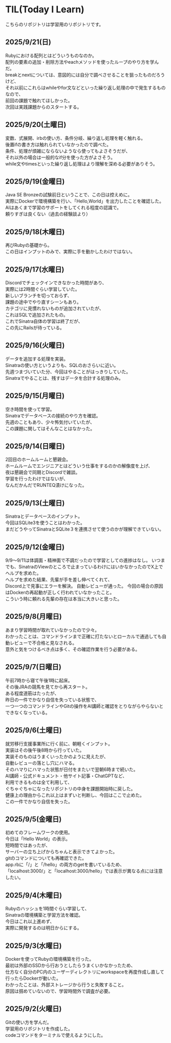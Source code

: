 # TIL(Today I Learn)

こちらのリポジトリは学習用のリポジトリです。

## 2025/9/21(日)
Rubyにおける配列とはどういうものなのか。  
配列の要素の追加・削除方法やeachメソッドを使ったループのやり方を学んだ。  
breakとnextについては、意図的には自分で調べさせることを狙ったものだろうけど、  
それ以前にこれらはwhileやfor文などといった繰り返し処理の中で発生するものなので、  
前回の課題で触れてほしかった。  
次回は実践課題からのスタートする。

## 2025/9/20(土曜日)
変数、式展開、irbの使い方、条件分岐、繰り返し処理を軽く触れる。  
後置ifの書き方は触れられていなかったので調べた。  
条件、処理が煩雑にならないようなら使ってもよさそうだが、  
それ以外の場合は一般的なif分を使った方がよさそう。  
while文やtimesといった繰り返し処理はより理解を深める必要がありそう。

## 2025/9/19(金曜日)
Java SE Bronzeの試験前日ということで、この日は控えめに。  
実際にDockerで環境構築を行い、「Hello,World」を出力したことを確認した。  
AIはあくまで学習のサポートをしてくれる程度の認識で。  
頼りすぎは良くない（過去の経験談より）

## 2025/9/18(木曜日)
再びRubyの基礎から。  
この日はインプットのみで、実際に手を動かしたわけではない。

## 2025/9/17(水曜日)
Discordでチェックインできなかった時間があり、  
実際には2時間ぐらい学習していた。  
新しいブランチを切っておらず、  
課題の途中でやり直すシーンもあり。  
カテゴリに見慣れないものが追加されていたが、  
これはSQLで追加されたもの。  
これでSinatra自体の学習は終了だが、  
この先にRailsが待っている。

## 2025/9/16(火曜日)
データを追加する処理を実装。  
Sinatraの使い方というよりも、SQLのおさらいに近い。  
先週つまづいていた分、今回はやることがはっきりしていた。  
Sinatraでやることは、残すはデータを合計する処理のみ。

## 2025/9/15(月曜日)
空き時間を使って学習。  
Sinatraでデータベースの接続のやり方を確認。    
先週のこともあり、少々怖気付いていたが、  
この課題に関してはそんなことはなかった。

## 2025/9/14(日曜日)
2回目のホームルームと懇親会。  
ホームルームでエンジニアとはどういう仕事をするのかの解像度を上げ、  
夜は懇親会で同期とDiscordで雑談。  
学習を行ったわけではないが、  
なんだかんだでRUNTEQ漬けになった。

## 2025/9/13(土曜日)
Sinatraとデータベースのインプット。  
今回はSQLite3を使うことはわかった。  
まだどうやってSinatraとSQLite３を連携させて使うのかが理解できていない。

## 2025/9/12(金曜日)
9/9〜9/11は体調面・精神面で不調だったので学習としての進捗はなし。 
いつまでも、SinatraのViewのところで止まっているわけにはいかなかったのでX上でヘルプを求めた。  
ヘルプを求めた結果、先輩が手を差し伸べてくれて、  
Discord上で見事にエラーを解決。 
自動レビューが通った。 
今回の場合の原因はDockerの再起動が正しく行われていなかったこと。  
こういう時に頼れる先輩の存在は本当に大きいと思った。  

## 2025/9/8(月曜日)
あまり学習時間が取れていなかったので少々。  
わかったことは、コマンドラインまで正確に打たないとローカルで通過しても自動レビューで不合格と見なされる。  
意外と気をつけるべき点は多く、その確認作業を行う必要がある。

## 2025/9/7(日曜日)
午前7時から寝て午後1時に起床。  
その後JRAの競馬を見てから再スタート。  
ある程度道筋はたったが、  
昨日の一件でかなり自信を失っている状態で、  
一つ一つのコマンドラインやGitの操作をAI講師と確認をとりながらやらないとできなくなっている。

## 2025/9/6(土曜日)
就労移行支援事業所に行く前に、朝軽くインプット。  
実装はその後午後8時から行っていた。  
実装そのものはうまくいったかのように見えたが、  
自動レビューの落とし穴にハマる。  
そのハマりにハマった状態が日付をまたいで翌朝6時まで続いた。  
AI講師・公式ドキュメント・他サイト記事・ChatGPTなど、  
利用できるものは全て利用して、  
ぐちゃぐちゃになったリポジトリの中身を課題開始時に戻した。  
健康上の理由からこれ以上はまずいと判断し、今回はここで止めた。  
この一件でかなり自信を失った。  

## 2025/9/5(金曜日)
初めてのフレームワークの使用。  
今日は「Hello World」の表示。  
短時間ではあったが、  
サーバーの立ち上げからちゃんと表示できてよかった。  
gitのコマンドについても再確認できた。  
app.rbに「/」と「/hello」の両方のgetを書いているため、  
「localhost:3000/」と「localhost:3000/hello」では表示が異なる点には注意したい。

## 2025/9/4(木曜日)
Rubyのハッシュを1時間ぐらい学習して、  
Sinatraの環境構築と学習方法を確認。  
今日はこれ以上進めず、  
実際に開発するのは明日からにする。  

## 2025/9/3(水曜日)
Dockerを使ってRubyの環境構築を行った。  
最初は外部のSSDから行おうとしたらうまくいかなかったため、  
仕方なく自分のPC内のユーザーディレクトリにworkspaceを再度作成し直して行ったらDockerが動いた。  
わかったことは、外部ストレージから行うと失敗すること。  
原因は掴めていないので、学習時間外で調査が必要。

## 2025/9/2(火曜日)  
Gitの使い方を学んだ。  
学習用のリポジトリを作成した。  
codeコマンドをターミナルで使えるようにした。
